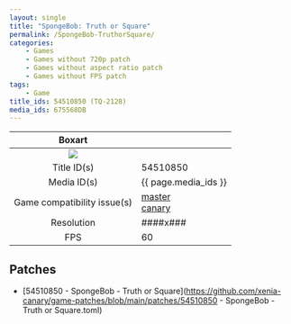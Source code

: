 ```yaml
---
layout: single
title: "SpongeBob: Truth or Square"
permalink: /SpongeBob-TruthorSquare/
categories:
    - Games
    - Games without 720p patch
    - Games without aspect ratio patch
    - Games without FPS patch
tags:
    - Game
title_ids: 54510850 (TQ-2128)
media_ids: 675568DB
---
```


| Boxart                      |                                                                            |
| :----:                      | :-                                                                         |
| ![](https://download-ssl.xbox.com/content/images/66acd000-77fe-1000-9115-d80254510850/1033/boxartlg.jpg) |
| Title ID(s)                 | 54510850                                                                   |
| Media ID(s)                 | {{ page.media_ids }}                                                        |
| Game compatibility issue(s) | [master](https://github.com/xenia-project/game-compatibility/issues/)<br>[canary](https://github.com/xenia-canary/game-compatibility/issues/) |
| Resolution                  | ####x###                                                                   |
| FPS                         | 60                                                                         |

## Patches
* [54510850 - SpongeBob - Truth or Square](https://github.com/xenia-canary/game-patches/blob/main/patches/54510850 - SpongeBob - Truth or Square.toml)

<!--This page was generated by a script. You can remove this comment once the page is verified to be free of mistakes.-->
